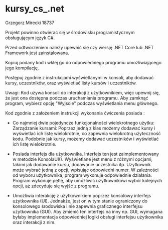 # kursy_cs_.net
Grzegorz Mirecki 18737

Projekt powinno otwierać się w środowisku programistycznym obsługującym język C#.

Przed odtworzeniem należy upewnić się czy wersję .NET Core lub .NET Framework jest zainstalowana.

Kopiuj podany kod i wklej go do odpowiedniego programu umożliwiającego jego kompilację.

Postępuj zgodnie z instrukcjami wyświetlanymi w konsoli, aby dodawać kursy, uczestników, oraz wyświetlać listy kursów i uczestników.

Uwagi:
Kod używa konsoli do interakcji z użytkownikiem, więc upewnij się, że jest ona dostępna podczas uruchamiania programu.
Aby zamknąć program, wybierz opcję "Wyjscie" podczas wyświetlania menu głównego.

Kod zgodnie z założeniem instrukcji wykonania ćwiczenia posiada : 

- Co najmniej dwie pojedyncze funkcjonalności wielokrotnego użytku:
Zarządzanie kursami: Poprzez jedną z klas możemy dodawać kursy i wyświetlać ich listę wielokrotnie, 
co zapewnia wielokrotną użyteczność kodu. Podobnie jak kursy, możemy dodawać uczestników 
i wyświetlać ich listę wielokrotnie.

- Posiada interfejs dla użytkownika. Interfejs ten jest zaimplementowany w metodzie KonsolaUI().
Wyświetlane jest menu z różnymi opcjami, takimi jak dodawanie kursu, dodawanie uczestnika itp.
Użytkownik może wybrać jedną z opcji, wpisując odpowiedni numer.
W zależności od wyboru użytkownika, program wykonuje odpowiednie działania.
Program wykonuje pętlę, aby umożliwić użytkownikowi wybór kolejnych opcji, aż zdecyduje się wyjść z programu.

- Umożliwia interakcję z użytkownikiem poprzez konsolowy interfejs użytkownika (UI). 
Jednakże, jest on w tym stanie ograniczony do konsolowego środowiska i nie zapewnia graficznego interfejsu użytkownika (GUI).
 Aby zmienić ten interfejs na inny np. GUI, wymagana byłaby implementacja odpowiedniej logiki obsługi interfejsu użytkownika oraz interakcji z nim.
